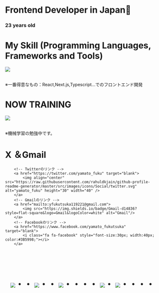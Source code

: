 # Frontend Developer in Japan👋
### 23 years old 

# My Skill (Programming Languages, Frameworks and Tools)

<img src="https://skillicons.dev/icons?i=html,css,js,typescript,python,react,next,prisma,postgresql,github,vscode,azure" /> <br /><br />

  ※一番得意なもの：React,Next.js,Typescript...でのフロントエンド開発
  
# NOW TRAINING

<img src="https://skillicons.dev/icons?i=pytorch,aws,mysql" /> <br /><br />
 
  ※機械学習の勉強中です。

<!-- --------------------------------- :) ---------------------------------- -->

# X ＆Gmail

        <!-- Twitterのリンク -->
        <a href="https://twitter.com/yamato_fuku" target="blank">
            <img align="center" src="https://raw.githubusercontent.com/rahuldkjain/github-profile-readme-generator/master/src/images/icons/Social/twitter.svg" alt="yamato_fuku" height="30" width="40" />
        </a>
        <!-- Gmailのリンク -->
        <a href="mailto:yfukutsuka119221@gmail.com">
            <img src="https://img.shields.io/badge/Gmail-d14836?style=flat-square&logo=Gmail&logoColor=white" alt="Gmail"/>
        </a>
        <!-- Facebookのリンク -->
        <a href="https://www.facebook.com/yamato_fukutsuka" target="blank">
            <i class="fa fa-facebook" style="font-size:30px; width:40px; color:#3B5998;"></i>
        </a>

<br><br><br>

<div align="center">
    <h1>
        <img src="https://user-images.githubusercontent.com/44926913/175852850-3fb6c715-1856-41ff-8c1f-94ce3b03b458.gif">・・
        <img src="https://user-images.githubusercontent.com/44926913/175853109-f8850656-6704-4a8a-bee6-9aca154d929b.gif">・・
        <img src="https://user-images.githubusercontent.com/44926913/175853154-5449d974-975e-44a6-ab84-a86031265e40.gif">・・・・
        <img src="https://user-images.githubusercontent.com/44926913/175853109-f8850656-6704-4a8a-bee6-9aca154d929b.gif">・
        <img src="https://user-images.githubusercontent.com/44926913/175853154-5449d974-975e-44a6-ab84-a86031265e40.gif">・・・・
    </h1>
  </div>
<br><br><br>
